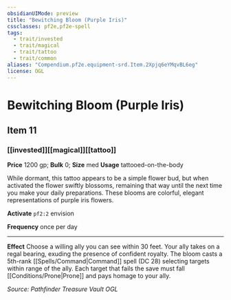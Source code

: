 ```yaml
---
obsidianUIMode: preview
title: "Bewitching Bloom (Purple Iris)"
cssclasses: pf2e,pf2e-spell
tags:
  - trait/invested
  - trait/magical
  - trait/tattoo
  - trait/common
aliases: "Compendium.pf2e.equipment-srd.Item.2Xpjq6eYMqvBL6eg"
license: OGL
---
```

# Bewitching Bloom (Purple Iris)
## Item 11
### [[invested]][[magical]][[tattoo]]


**Price** 1200 gp; 
**Bulk** 0; **Size** med
**Usage** tattooed-on-the-body

While dormant, this tattoo appears to be a simple flower bud, but when activated the flower swiftly blossoms, remaining that way until the next time you make your daily preparations. These blooms are colorful, elegant representations of purple iris flowers.

**Activate** `pf2:2` envision

**Frequency** once per day

* * *

**Effect** Choose a willing ally you can see within 30 feet. Your ally takes on a regal bearing, exuding the presence of confident royalty. The bloom casts a 5th-rank [[Spells/Command|Command]] spell (DC 28) selecting targets within range of the ally. Each target that fails the save must fall [[Conditions/Prone|Prone]] and pays homage to your ally.

*Source: Pathfinder Treasure Vault*
*OGL*